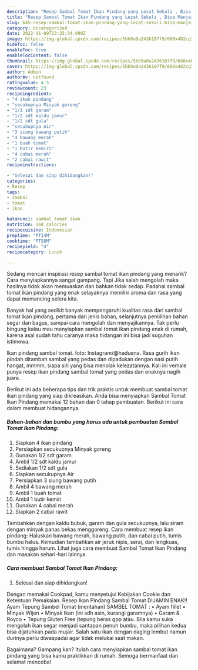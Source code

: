 ```yaml
---
description: "Resep Sambal Tomat Ikan Pindang yang Lezat Sekali , Bisa Manjain Lidah"
title: "Resep Sambal Tomat Ikan Pindang yang Lezat Sekali , Bisa Manjain Lidah"
slug: 645-resep-sambal-tomat-ikan-pindang-yang-lezat-sekali-bisa-manjain-lidah
category: Uncategorized
date: 2022-11-09T23:25:34.990Z
image: https://img-global.cpcdn.com/recipes/5bb9a0a2436107f9/680x482cq70/sambal-tomat-ikan-pindang-foto-resep-utama.jpg
hideToc: false
enableToc: true
enableTocContent: false
thumbnail: https://img-global.cpcdn.com/recipes/5bb9a0a2436107f9/680x482cq70/sambal-tomat-ikan-pindang-foto-resep-utama.jpg
cover: https://img-global.cpcdn.com/recipes/5bb9a0a2436107f9/680x482cq70/sambal-tomat-ikan-pindang-foto-resep-utama.jpg
author: Admin
authorAv: notfound
ratingvalue: 4.5
reviewcount: 23
recipeingredient:
- "4 ikan pindang"
- "secukupnya Minyak goreng"
- "1/2 sdt garam"
- "1/2 sdt kaldu jamur"
- "1/2 sdt gula"
- "secukupnya Air"
- "3 siung bawang putih"
- "4 bawang merah"
- "1 buah tomat"
- "1 butir kemiri"
- "4 cabai merah"
- "2 cabai rawit"
recipeinstructions:

- "Selesai dan siap dihidangkan!"
categories:
- Resep
tags:
- sambal
- tomat
- ikan

katakunci: sambal tomat ikan 
nutrition: 144 calories
recipecuisine: Indonesian
preptime: "PT14M"
cooktime: "PT58M"
recipeyield: "4"
recipecategory: Lunch

---
```



Sedang mencari inspirasi resep sambal tomat ikan pindang yang menarik? Cara menyiapkannya sangat gampang. Tapi Jika salah mengolah maka hasilnya tidak akan memuaskan dan bahkan tidak sedap. Padahal sambal tomat ikan pindang yang enak selayaknya memiliki aroma dan rasa yang dapat memancing selera kita.


Banyak hal yang sedikit banyak mempengaruhi kualitas rasa dari sambal tomat ikan pindang, pertama dari jenis bahan, selanjutnya pemilihan bahan segar dan bagus, sampai cara mengolah dan menyajikannya. Tak perlu bingung kalau mau menyiapkan sambal tomat ikan pindang enak di rumah, karena asal sudah tahu caranya maka hidangan ini bisa jadi suguhan istimewa.

Ikan pindang sambal tomat. foto: Instagram/@haduena. Rasa gurih ikan pindah ditambah sambal yang pedas dan dipadukan dengan nasi putih hangat, mmmm, siapa sih yang bisa menolak kelezatannya. Kali ini vemale punya resep ikan pindang sambal tomat yang pedas dan enaknya nagih juara.


Berikut ini ada beberapa tips dan trik praktis untuk membuat sambal tomat ikan pindang yang siap dikreasikan. Anda bisa menyiapkan Sambal Tomat Ikan Pindang memakai 12 bahan dan 0 tahap pembuatan. Berikut ini cara dalam membuat hidangannya.

<!--inarticleads1-->

##### Bahan-bahan dan bumbu yang harus ada untuk pembuatan Sambal Tomat Ikan Pindang:

1. Siapkan 4 ikan pindang
1. Persiapkan secukupnya Minyak goreng
1. Gunakan 1/2 sdt garam
1. Ambil 1/2 sdt kaldu jamur
1. Sediakan 1/2 sdt gula
1. Siapkan secukupnya Air
1. Persiapkan 3 siung bawang putih
1. Ambil 4 bawang merah
1. Ambil 1 buah tomat
1. Ambil 1 butir kemiri
1. Gunakan 4 cabai merah
1. Siapkan 2 cabai rawit


Tambahkan dengan kaldu bubuk, garam dan gula secukupnya, lalu siram dengan minyak panas bekas menggoreng. Cara membuat resep ikan pindang: Haluskan bawang merah, bawang putih, dan cabai putih, tumis bumbu halus. Kemudian tambahkan air jeruk nipis, serai, dan lengkuas, tumis hingga harum. Lihat juga cara membuat Sambal Tomat Ikan Pindang dan masakan sehari-hari lainnya. 

<!--inarticleads2-->

##### Cara membuat Sambal Tomat Ikan Pindang:


1. Selesai dan siap dihidangkan!

Dengan memakai Cookpad, kamu menyetujui Kebijakan Cookie dan Ketentuan Pemakaian. Resep Ikan Pindang Sambal Tomat DIJAMIN ENAK!! Ayam Tepung Sambel Tomat (mentahan) SAMBEL TOMAT : • Ayam fillet • Minyak Wijen • Minyak Ikan (ini sdh asin, kurangi garamnya) • Garam &amp; Royco • Tepung Gluten Free (tepung beras gpp atau. Bila kamu suka mengolah ikan segar menjadi santapan penuh bumbu, maka pilihan kedua bisa dijatuhkan pada mujair. Salah satu ikan dengan daging lembut namun durinya perlu diwaspadai agar tidak melukai saat makan. 

Bagaimana? Gampang kan? Itulah cara menyiapkan sambal tomat ikan pindang yang bisa kamu praktikkan di rumah. Semoga bermanfaat dan selamat mencoba!
